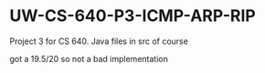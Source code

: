 # UW-CS-640-P3-ICMP-ARP-RIP
Project 3 for CS 640. Java files in src of course

got a 19.5/20 so not a bad implementation
